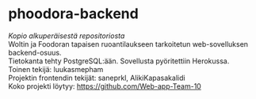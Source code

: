 # phoodora-backend
*Kopio alkuperäisestä repositoriosta* <br />
Woltin ja Foodoran tapaisen ruoantilaukseen tarkoitetun web-sovelluksen backend-osuus. <br />
Tietokanta tehty PostgreSQL:ään. Sovellusta pyöritettiin Herokussa. <br />
Toinen tekijä: luukasmepham <br />
Projektin frontendin tekijät: saneprkl, AlikiKapasakalidi <br />
Koko projekti löytyy: https://github.com/Web-app-Team-10 
